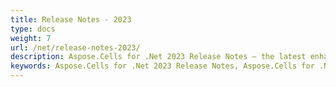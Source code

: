 ```yaml
---
title: Release Notes - 2023
type: docs
weight: 7
url: /net/release-notes-2023/
description: Aspose.Cells for .Net 2023 Release Notes – the latest enhancements, new features, and fixes.
keywords: Aspose.Cells for .Net 2023 Release Notes, Aspose.Cells for .Net 2023 updates and fixes
---
```

